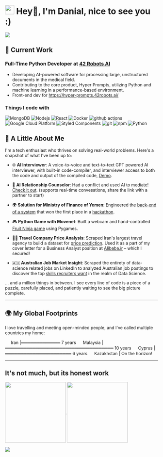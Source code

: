 <h1><img src="https://emojis.slackmojis.com/emojis/images/1531849430/4246/blob-sunglasses.gif?1531849430" width="30"/> Hey👋,  I'm Danial, nice to see you :)</h1>

![](https://komarev.com/ghpvc/?username=dadashvespek&color=dc143c)

## 📌 Current Work

### Full-Time Python Developer at [42 Robots AI](https://42robots.ai/)

- Developing AI-powered software for processing large, unstructured documents in the medical field.
- Contributing to the core product, Hyper Prompts, utilizing Python and machine learning in a performance-based environment.
- Front-end dev for https://hyper-prompts.42robots.ai/



<h3>Things I code with</h3>
<p>
  <img alt="MongoDB" src="https://img.shields.io/badge/-MongoDB-13aa52?style=flat-square&logo=mongodb&logoColor=white" />
  <img alt="Nodejs" src="https://img.shields.io/badge/-Nodejs-43853d?style=flat-square&logo=Node.js&logoColor=white" />
  <img alt="React" src="https://img.shields.io/badge/-React-45b8d8?style=flat-square&logo=react&logoColor=white" />
  <img alt="Docker" src="https://img.shields.io/badge/-Docker-46a2f1?style=flat-square&logo=docker&logoColor=white" />
  <img alt="github actions" src="https://img.shields.io/badge/-Github_Actions-2088FF?style=flat-square&logo=github-actions&logoColor=white" />
  <img alt="Google Cloud Platform" src="https://img.shields.io/badge/-Google_Cloud_Platform-1a73e8?style=flat-square&logo=google-cloud&logoColor=white" />
  <img alt="Styled Components" src="https://img.shields.io/badge/-Styled_Components-db7092?style=flat-square&logo=styled-components&logoColor=white" />
  <img alt="git" src="https://img.shields.io/badge/-Git-F05032?style=flat-square&logo=git&logoColor=white" />
  <img alt="npm" src="https://img.shields.io/badge/-NPM-CB3837?style=flat-square&logo=npm&logoColor=white" />
  <img alt="Python" src="https://img.shields.io/badge/python-3670A0?style=for-the-badge&logo=python&logoColor=ffdd54" />
  
</p>


## 🚀 A Little About Me

I'm a tech enthusiast who thrives on solving real-world problems. Here's a snapshot of what I've been up to:

- 🌐 **AI Interviewer**: A voice-to-voice and text-to-text GPT powered AI interviewer, with built-in code-compiler, and interviewer access to both the code and output of the compiled code, [Demo](https://ai-tutor-eight.vercel.app/).

- 🤖 **AI Relationship Counselor**: Had a conflict and used AI to mediate! [Check it out](https://weak-gold-tutu.cyclic.app/). (supports real-time convesations, share the link with a partner to start)
  
- 🌍 **Solution for Ministry of Finance of Yemen**: Engineered the [back-end of a system](https://www.linkedin.com/posts/activity-7061702508951347200-8g_?utm_source=share&utm_medium=member_desktop) that won the first place in a [hackathon](https://yemenpfmhackathon.com/).
  
- 🎮 **Python Game with Movenet**: Built a webcam and hand-controlled [Fruit Ninja game](https://github.com/dadashvespek/SliceFrenzy-Webcam-Warrior) using Pygames.
  
- 🕵️‍♂️ **Travel Company Price Analysis**: Scraped Iran's largest travel agency to build a dataset for [price prediction](https://dadashvespek.github.io/Alibaba.ir's%20pricing%20prediction%20(2).html). Used it as a part of my cover letter for a Business Analyst position at [Alibaba.ir](https://www.alibaba.ir/) – which I secured!
  
- 🇦🇺 **Australian Job Market Insight**: Scraped the entirety of data-science related jobs on LinkedIn to analyzed Australian job postings to discover the top [skills recruiters want](https://github.com/dadashvespek/LinkedinAusScraped/blob/main/LinkedScraped.ipynb) in the realm of Data Science.

... and a million things in between. I see every line of code is a piece of a puzzle, carefully placed, and patiently waiting to see the big picture complete.

---

## 🌍 My Global Footprints

I love travelling and meeting open-minded people, and I've called multiple countries my home:

<img src="https://cdn-icons-png.flaticon.com/512/630/630680.png" width="15"/> Iran |═════════════ 7 years
<img src="https://cdn-icons-png.flaticon.com/512/630/630691.png" width="15"/> Malaysia |════════════════════════════════════ 10 years
<img src="https://cdn-icons-png.flaticon.com/512/630/630671.png" width="15"/> Cyprus |══════════════════════ 6 years
<img src="https://cdn-icons-png.flaticon.com/512/630/630685.png" width="15"/> Kazakhstan | On the horizon!

---

## It's not much, but its honest work

<a href="https://github.com/Dadashvespek/github-readme-stats">
  <img height=200 align="center" src="https://github-readme-stats.vercel.app/api?username=Dadashvespek&theme=radical&layout=compact&langs_count=8&card_width=320&" />
</a>
<a href="https://github.com/Dadashvespek/convoychat">
  <img height=200 align="center" src="https://github-readme-stats.vercel.app/api/top-langs?username=Dadashvespek&layout=compact&langs_count=8&card_width=320&theme=radical" />
</a>


![](https://hit.yhype.me/github/profile?user_id=56474459)
